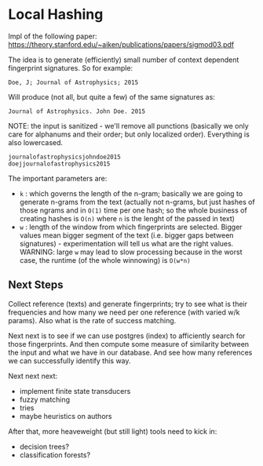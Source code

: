 # Local Hashing

Impl of the following paper: https://theory.stanford.edu/~aiken/publications/papers/sigmod03.pdf

The idea is to generate (efficiently) small number of context dependent fingerprint signatures. So for example:

    Doe, J; Journal of Astrophysics; 2015

Will produce (not all, but quite a few) of the same signatures as:

    Journal of Astrophysics. John Doe. 2015

NOTE: the input is sanitized - we'll remove all punctions (basically we only care for alphanums and their order; but only localized order). Everything is also lowercased.

    journalofastrophysicsjohndoe2015
    doejjournalofastrophysics2015

The important parameters are:

- `k` : which governs the length of the n-gram; basically we are going to generate n-grams from the text (actually not n-grams, but just hashes of those ngrams and in `O(1)` time per one hash; so the whole business of creating hashes is `O(n)` where `n` is the lenght of the passed in text)
- `w` : length of the window from which fingerprints are selected. Bigger values mean bigger segment of the text (i.e. bigger gaps between signatures) - experimentation will tell us what are the right values. WARNING: large `w` may lead to slow processing because in the worst case, the runtime (of the whole winnowing) is `O(w*n)`


## Next Steps

Collect reference (texts) and generate fingerprints; try to see what is their frequencies and how many we need per one reference (with varied w/k params). Also what is the rate of success matching.

Next next is to see if we can use postgres (index) to afficiently search for those fingerprints. And then compute some measure of similarity between the input and what we have in our database. And see how many references we can successfully identify this way.

Next next next:
 - implement finite state transducers
 - fuzzy matching
 - tries
 - maybe heuristics on authors

After that, more heaveweight (but still light) tools need to kick in:

 - decision trees?
 - classification forests?

